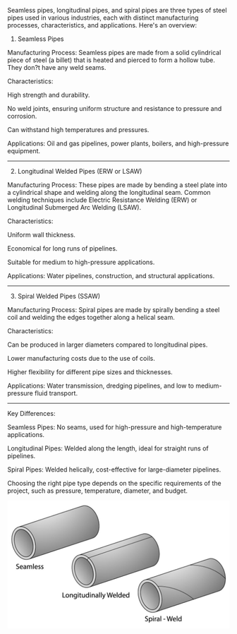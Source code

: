 Seamless pipes, longitudinal pipes, and spiral pipes are three types of steel pipes used in various industries, each with distinct manufacturing processes, characteristics, and applications. Here's an overview:

1. Seamless Pipes

Manufacturing Process: Seamless pipes are made from a solid cylindrical piece of steel (a billet) that is heated and pierced to form a hollow tube. They don?t have any weld seams.

Characteristics:

High strength and durability.

No weld joints, ensuring uniform structure and resistance to pressure and corrosion.

Can withstand high temperatures and pressures.


Applications: Oil and gas pipelines, power plants, boilers, and high-pressure equipment.



---

2. Longitudinal Welded Pipes (ERW or LSAW)

Manufacturing Process: These pipes are made by bending a steel plate into a cylindrical shape and welding along the longitudinal seam. Common welding techniques include Electric Resistance Welding (ERW) or Longitudinal Submerged Arc Welding (LSAW).

Characteristics:

Uniform wall thickness.

Economical for long runs of pipelines.

Suitable for medium to high-pressure applications.


Applications: Water pipelines, construction, and structural applications.



---

3. Spiral Welded Pipes (SSAW)

Manufacturing Process: Spiral pipes are made by spirally bending a steel coil and welding the edges together along a helical seam.

Characteristics:

Can be produced in larger diameters compared to longitudinal pipes.

Lower manufacturing costs due to the use of coils.

Higher flexibility for different pipe sizes and thicknesses.


Applications: Water transmission, dredging pipelines, and low to medium-pressure fluid transport.



---

Key Differences:

Seamless Pipes: No seams, used for high-pressure and high-temperature applications.

Longitudinal Pipes: Welded along the length, ideal for straight runs of pipelines.

Spiral Pipes: Welded helically, cost-effective for large-diameter pipelines.


Choosing the right pipe type depends on the specific requirements of the project, such as pressure, temperature, diameter, and budget.

![Manufacturing Processes of Seamless, Longitudinal, and Spiral Pipes](image.png)